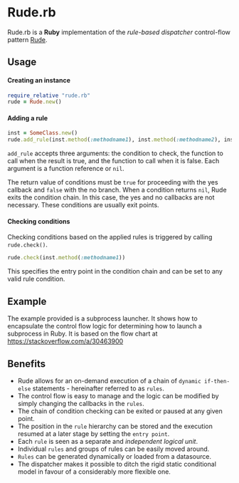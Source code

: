 # Rude.rb
Rude.rb is a **Ruby** implementation of the *rule-based dispatcher* control-flow pattern [Rude](https://github.com/kaisersparpick/Rude).

## Usage

#### Creating an instance
```ruby
require_relative "rude.rb"
rude = Rude.new()
```

#### Adding a rule

```ruby
inst = SomeClass.new()
rude.add_rule(inst.method(:methodname1), inst.method(:methodname2), inst.method(:methodname3))
```
`add_rule` accepts three arguments: the condition to check, the function to call when the result is true, and the function to call when it is false. Each argument is a function reference or `nil`.

The return value of conditions must be `true` for proceeding with the yes callback and `false` with the no branch. When a condition returns `nil`, Rude exits the condition chain. In this case, the yes and no callbacks are not necessary. These conditions are usually exit points.

#### Checking conditions

Checking conditions based on the applied rules is triggered by calling `rude.check()`.

```ruby
rude.check(inst.method(:methodname1))
```

This specifies the entry point in the condition chain and can be set to any valid rule condition.

## Example

The example provided is a subprocess launcher. It shows how to encapsulate the control flow logic for determining how to launch a subprocess in Ruby. It is based on the flow chart at https://stackoverflow.com/a/30463900

## Benefits

  - Rude allows for an on-demand execution of a chain of `dynamic if-then-else` statements - hereinafter referred to as `rules`.
  - The control flow is easy to manage and the logic can be modified by simply changing the callbacks in the `rules`.
  - The chain of condition checking can be exited or paused at any given point.
  - The position in the `rule` hierarchy can be stored and the execution resumed at a later stage by setting the `entry point`. 
  - Each `rule` is seen as a separate and *independent logical unit*.
  - Individual `rules` and groups of rules can be easily moved around.
  - `Rules` can be generated dynamically or loaded from a datasource. 
  - The dispatcher makes it possible to ditch the rigid static conditional model in favour of a considerably more flexible one.
